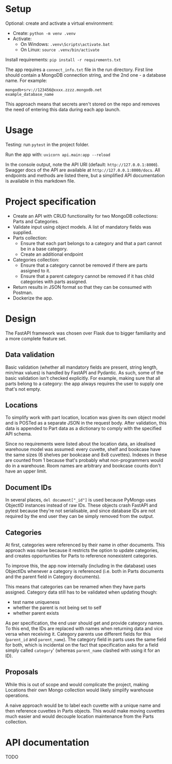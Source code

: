 
# Setup

Optional: create and activate a virtual environment:
- Create: `python -m venv .venv`
- Activate:
  - On Windows: `.venv\Scripts\activate.bat`
  - On Linux: `source .venv/bin/activate`

Install requirements:
```pip install -r requirements.txt```

The app requires a `connect_info.txt` file in the run directory.
First line should contain a MongoDB connection string, and the 2nd one - a database name.
For example:
```
mongodb+srv://123456@xxxx.zzzz.mongodb.net
example_database_name
```

This approach means that secrets aren't stored on the repo
and removes the need of entering this data during each app launch.

# Usage

Testing: run `pytest` in the project folder.

Run the app with:
```uvicorn api.main:app --reload```

In the console output, note the API URI (default: `http://127.0.0.1:8000`).
Swagger docs of the API are available at `http://127.0.0.1:8000/docs`.
All endpoints and methods are listed there,
but a simplified API documentation is available in this markdown file.

# Project specification

- Create an API with CRUD functionality for two MongoDB collections: Parts and Categories.
- Validate input using object models. A list of mandatory fields was supplied.
- Parts collection:
  - Ensure that each part belongs to a category and that a part cannot be in a base category.
  - Create an additional endpoint
- Categories collection:
  - Ensure that a category cannot be removed if there are parts assigned to it.
  - Ensure that a parent category cannot be removed if it has child categories with parts assigned.
- Return results in JSON format so that they can be consumed with Postman.
- Dockerize the app.


# Design

The FastAPI framework was chosen over Flask due to bigger familiarity and a more complete feature set.

## Data validation

Basic validation (whether all mandatory fields are present, string length, min/max values)
is handled by FastAPI and Pydantic.
As such, some of the basic validation isn't checked explicitly.
For example, making sure that all parts belong to a category:
the app always requires the user to supply one that's not empty.

## Locations

To simplify work with part location, location was given its own object model and is POSTed as a separate JSON in the request body.
After validation, this data is appended to Part data as a dictionary to comply with the specified API schema.

Since no requirements were listed about the location data, an idealised warehouse model was assumed: every cuvette, shelf and bookcase have the same sizes (6 shelves per bookcase and 8x8 cuvettes). Indexes in these are counted from 1 because
that's probably what non-programmers would do in a warehouse.
Room names are arbitrary and bookcase counts don't have an upper limit.

## Document IDs

In several places, `del document["_id"]` is used because
PyMongo uses ObjectID instances instead of raw IDs.
These objects crash FastAPI and pytest because they're not serialisable,
and since database IDs are not required by the end user they can be simply removed from the output.

## Categories

At first, categories were referenced by their name in other documents.
This approach was naive because it restricts the option to update categories,
and creates opportunities for Parts to reference nonexistent categories.

To improve this, the app now internally (including in the database) uses ObjectIDs
whenever a category is referenced
(i.e. both in Parts documents and the parent field in Category documents).

This means that categories can be renamed when they have parts assigned.
Category data still has to be validated when updating though:
- test name uniqueness
- whether the parent is not being set to self
- whether parent exists

As per specification, the end user should get and provide category names.
To this end, the IDs are replaced with names when returning data and vice versa when receiving it.
Category parents use different fields for this (`parent_id` and `parent_name`).
The category field in parts uses the same field for both, which is incidental on the fact
that specification asks for a field simply called `category`'
(whereas `parent_name` clashed with using it for an ID).


## Proposals

While this is out of scope and would complicate the project, making Locations their own Mongo collection would likely simplify warehouse operations.

A naive approach would be to label each cuvette with a unique name and then reference cuvettes in Parts objects.
This would make moving cuvettes much easier and would decouple location maintenance from the Parts collection.

# API documentation

TODO